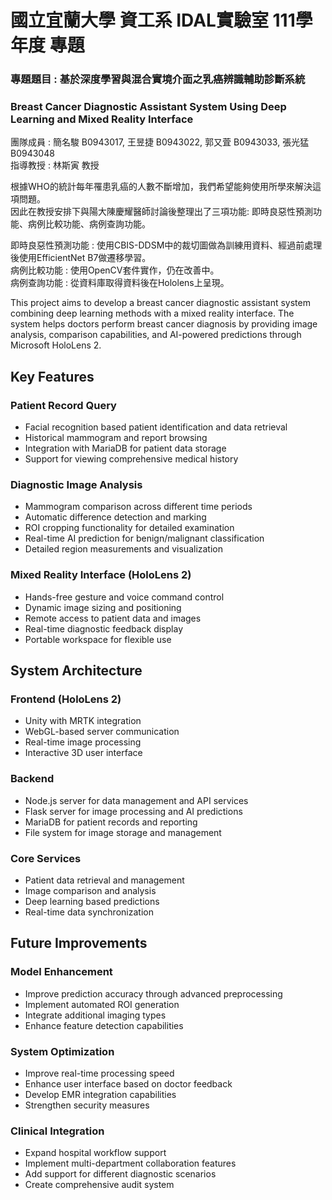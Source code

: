 # 國立宜蘭大學 資工系 IDAL實驗室 111學年度 專題

### 專題題目 : 基於深度學習與混合實境介面之乳癌辨識輔助診斷系統
### Breast Cancer Diagnostic Assistant System Using Deep Learning and Mixed Reality Interface

團隊成員 : 簡名駿 B0943017, 王昱捷 B0943022, 郭又萓 B0943033, 張光猛 B0943048    
指導教授 : 林斯寅 教授  

根據WHO的統計每年罹患乳癌的人數不斷增加，我們希望能夠使用所學來解決這項問題。  
因此在教授安排下與陽大陳慶耀醫師討論後整理出了三項功能: 即時良惡性預測功能、病例比較功能、病例查詢功能。

即時良惡性預測功能 : 使用CBIS-DDSM中的裁切圖做為訓練用資料、經過前處理後使用EfficientNet B7做遷移學習。  
病例比較功能 : 使用OpenCV套件實作，仍在改善中。  
病例查詢功能 : 從資料庫取得資料後在Hololens上呈現。  

This project aims to develop a breast cancer diagnostic assistant system combining deep learning methods with a mixed reality interface. The system helps doctors perform breast cancer diagnosis by providing image analysis, comparison capabilities, and AI-powered predictions through Microsoft HoloLens 2.

## Key Features

### Patient Record Query
- Facial recognition based patient identification and data retrieval
- Historical mammogram and report browsing
- Integration with MariaDB for patient data storage
- Support for viewing comprehensive medical history

### Diagnostic Image Analysis
- Mammogram comparison across different time periods
- Automatic difference detection and marking
- ROI cropping functionality for detailed examination
- Real-time AI prediction for benign/malignant classification
- Detailed region measurements and visualization

### Mixed Reality Interface (HoloLens 2)
- Hands-free gesture and voice command control
- Dynamic image sizing and positioning
- Remote access to patient data and images
- Real-time diagnostic feedback display
- Portable workspace for flexible use

## System Architecture

### Frontend (HoloLens 2)
- Unity with MRTK integration
- WebGL-based server communication
- Real-time image processing
- Interactive 3D user interface

### Backend
- Node.js server for data management and API services
- Flask server for image processing and AI predictions
- MariaDB for patient records and reporting
- File system for image storage and management

### Core Services
- Patient data retrieval and management
- Image comparison and analysis
- Deep learning based predictions
- Real-time data synchronization

## Future Improvements

### Model Enhancement
- Improve prediction accuracy through advanced preprocessing
- Implement automated ROI generation
- Integrate additional imaging types
- Enhance feature detection capabilities

### System Optimization
- Improve real-time processing speed
- Enhance user interface based on doctor feedback
- Develop EMR integration capabilities
- Strengthen security measures

### Clinical Integration
- Expand hospital workflow support
- Implement multi-department collaboration features
- Add support for different diagnostic scenarios
- Create comprehensive audit system
